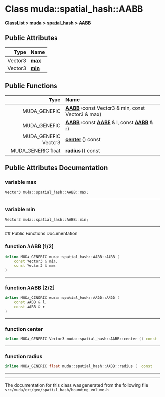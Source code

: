 

# Class muda::spatial\_hash::AABB



[**ClassList**](annotated.md) **>** [**muda**](namespacemuda.md) **>** [**spatial\_hash**](namespacemuda_1_1spatial__hash.md) **>** [**AABB**](classmuda_1_1spatial__hash_1_1_a_a_b_b.md)


























## Public Attributes

| Type | Name |
| ---: | :--- |
|  Vector3 | [**max**](#variable-max)  <br> |
|  Vector3 | [**min**](#variable-min)  <br> |
















## Public Functions

| Type | Name |
| ---: | :--- |
|  MUDA\_GENERIC | [**AABB**](#function-aabb-12) (const Vector3 & min, const Vector3 & max) <br> |
|  MUDA\_GENERIC | [**AABB**](#function-aabb-22) (const [**AABB**](classmuda_1_1spatial__hash_1_1_a_a_b_b.md) & l, const [**AABB**](classmuda_1_1spatial__hash_1_1_a_a_b_b.md) & r) <br> |
|  MUDA\_GENERIC Vector3 | [**center**](#function-center) () const<br> |
|  MUDA\_GENERIC float | [**radius**](#function-radius) () const<br> |




























## Public Attributes Documentation




### variable max 

```C++
Vector3 muda::spatial_hash::AABB::max;
```




<hr>



### variable min 

```C++
Vector3 muda::spatial_hash::AABB::min;
```




<hr>
## Public Functions Documentation




### function AABB [1/2]

```C++
inline MUDA_GENERIC muda::spatial_hash::AABB::AABB (
    const Vector3 & min,
    const Vector3 & max
) 
```




<hr>



### function AABB [2/2]

```C++
inline MUDA_GENERIC muda::spatial_hash::AABB::AABB (
    const AABB & l,
    const AABB & r
) 
```




<hr>



### function center 

```C++
inline MUDA_GENERIC Vector3 muda::spatial_hash::AABB::center () const
```




<hr>



### function radius 

```C++
inline MUDA_GENERIC float muda::spatial_hash::AABB::radius () const
```




<hr>

------------------------------
The documentation for this class was generated from the following file `src/muda/ext/geo/spatial_hash/bounding_volume.h`

